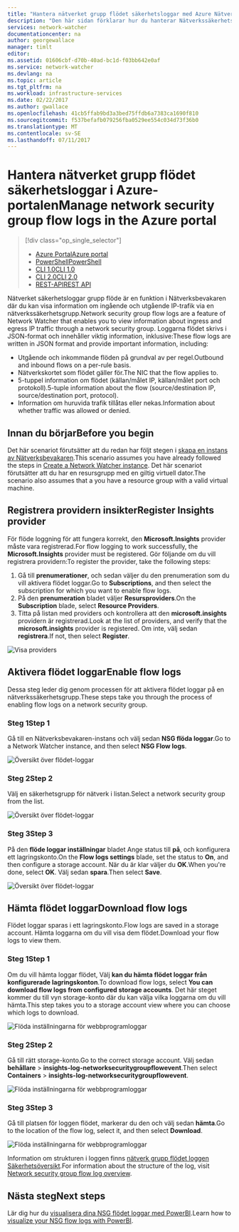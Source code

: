 ```yaml
---
title: "Hantera nätverket grupp flödet säkerhetsloggar med Azure Nätverksbevakaren | Microsoft Docs"
description: "Den här sidan förklarar hur du hanterar Nätverkssäkerhetsgruppen flöde loggar i Azure Nätverksbevakaren"
services: network-watcher
documentationcenter: na
author: georgewallace
manager: timlt
editor: 
ms.assetid: 01606cbf-d70b-40ad-bc1d-f03bb642e0af
ms.service: network-watcher
ms.devlang: na
ms.topic: article
ms.tgt_pltfrm: na
ms.workload: infrastructure-services
ms.date: 02/22/2017
ms.author: gwallace
ms.openlocfilehash: 41cb5ffab9bd3a3bed75ffdb6a7383ca1690f810
ms.sourcegitcommit: f537befafb079256fba0529ee554c034d73f36b0
ms.translationtype: MT
ms.contentlocale: sv-SE
ms.lasthandoff: 07/11/2017
---
```

# <a name="manage-network-security-group-flow-logs-in-the-azure-portal"></a><span data-ttu-id="31313-103">Hantera nätverket grupp flödet säkerhetsloggar i Azure-portalen</span><span class="sxs-lookup"><span data-stu-id="31313-103">Manage network security group flow logs in the Azure portal</span></span>

> [!div class="op_single_selector"]
> - [<span data-ttu-id="31313-104">Azure Portal</span><span class="sxs-lookup"><span data-stu-id="31313-104">Azure portal</span></span>](network-watcher-nsg-flow-logging-portal.md)
> - [<span data-ttu-id="31313-105">PowerShell</span><span class="sxs-lookup"><span data-stu-id="31313-105">PowerShell</span></span>](network-watcher-nsg-flow-logging-powershell.md)
> - [<span data-ttu-id="31313-106">CLI 1.0</span><span class="sxs-lookup"><span data-stu-id="31313-106">CLI 1.0</span></span>](network-watcher-nsg-flow-logging-cli-nodejs.md)
> - [<span data-ttu-id="31313-107">CLI 2.0</span><span class="sxs-lookup"><span data-stu-id="31313-107">CLI 2.0</span></span>](network-watcher-nsg-flow-logging-cli.md)
> - [<span data-ttu-id="31313-108">REST-API</span><span class="sxs-lookup"><span data-stu-id="31313-108">REST API</span></span>](network-watcher-nsg-flow-logging-rest.md)

<span data-ttu-id="31313-109">Nätverket säkerhetsloggar grupp flöde är en funktion i Nätverksbevakaren där du kan visa information om ingående och utgående IP-trafik via en nätverkssäkerhetsgrupp.</span><span class="sxs-lookup"><span data-stu-id="31313-109">Network security group flow logs are a feature of Network Watcher that enables you to view information about ingress and egress IP traffic through a network security group.</span></span> <span data-ttu-id="31313-110">Loggarna flödet skrivs i JSON-format och innehåller viktig information, inklusive:</span><span class="sxs-lookup"><span data-stu-id="31313-110">These flow logs are written in JSON format and provide important information, including:</span></span> 

- <span data-ttu-id="31313-111">Utgående och inkommande flöden på grundval av per regel.</span><span class="sxs-lookup"><span data-stu-id="31313-111">Outbound and inbound flows on a per-rule basis.</span></span>
- <span data-ttu-id="31313-112">Nätverkskortet som flödet gäller för.</span><span class="sxs-lookup"><span data-stu-id="31313-112">The NIC that the flow applies to.</span></span>
- <span data-ttu-id="31313-113">5-tuppel information om flödet (källan/målet IP, källan/målet port och protokoll).</span><span class="sxs-lookup"><span data-stu-id="31313-113">5-tuple information about the flow (source/destination IP, source/destination port, protocol).</span></span>
- <span data-ttu-id="31313-114">Information om huruvida trafik tillåtas eller nekas.</span><span class="sxs-lookup"><span data-stu-id="31313-114">Information about whether traffic was allowed or denied.</span></span>

## <a name="before-you-begin"></a><span data-ttu-id="31313-115">Innan du börjar</span><span class="sxs-lookup"><span data-stu-id="31313-115">Before you begin</span></span>

<span data-ttu-id="31313-116">Det här scenariot förutsätter att du redan har följt stegen i [skapa en instans av Nätverksbevakaren](network-watcher-create.md).</span><span class="sxs-lookup"><span data-stu-id="31313-116">This scenario assumes you have already followed the steps in [Create a Network Watcher instance](network-watcher-create.md).</span></span> <span data-ttu-id="31313-117">Det här scenariot förutsätter att du har en resursgrupp med en giltig virtuell dator.</span><span class="sxs-lookup"><span data-stu-id="31313-117">The scenario also assumes that a you have a resource group with a valid virtual machine.</span></span>

## <a name="register-insights-provider"></a><span data-ttu-id="31313-118">Registrera providern insikter</span><span class="sxs-lookup"><span data-stu-id="31313-118">Register Insights provider</span></span>

<span data-ttu-id="31313-119">För flöde loggning för att fungera korrekt, den **Microsoft.Insights** provider måste vara registrerad.</span><span class="sxs-lookup"><span data-stu-id="31313-119">For flow logging to work successfully, the **Microsoft.Insights** provider must be registered.</span></span> <span data-ttu-id="31313-120">Gör följande om du vill registrera providern:</span><span class="sxs-lookup"><span data-stu-id="31313-120">To register the provider, take the following steps:</span></span> 

1. <span data-ttu-id="31313-121">Gå till **prenumerationer**, och sedan väljer du den prenumeration som du vill aktivera flödet loggar.</span><span class="sxs-lookup"><span data-stu-id="31313-121">Go to **Subscriptions**, and then select the subscription for which you want to enable flow logs.</span></span> 
2. <span data-ttu-id="31313-122">På den **prenumeration** bladet väljer **Resursproviders**.</span><span class="sxs-lookup"><span data-stu-id="31313-122">On the **Subscription** blade, select **Resource Providers**.</span></span> 
3. <span data-ttu-id="31313-123">Titta på listan med providers och kontrollera att den **microsoft.insights** providern är registrerad.</span><span class="sxs-lookup"><span data-stu-id="31313-123">Look at the list of providers, and verify that the **microsoft.insights** provider is registered.</span></span> <span data-ttu-id="31313-124">Om inte, välj sedan **registrera**.</span><span class="sxs-lookup"><span data-stu-id="31313-124">If not, then select **Register**.</span></span>

![Visa providers][providers]

## <a name="enable-flow-logs"></a><span data-ttu-id="31313-126">Aktivera flödet loggar</span><span class="sxs-lookup"><span data-stu-id="31313-126">Enable flow logs</span></span>

<span data-ttu-id="31313-127">Dessa steg leder dig genom processen för att aktivera flödet loggar på en nätverkssäkerhetsgrupp.</span><span class="sxs-lookup"><span data-stu-id="31313-127">These steps take you through the process of enabling flow logs on a network security group.</span></span>

### <a name="step-1"></a><span data-ttu-id="31313-128">Steg 1</span><span class="sxs-lookup"><span data-stu-id="31313-128">Step 1</span></span>

<span data-ttu-id="31313-129">Gå till en Nätverksbevakaren-instans och välj sedan **NSG flöda loggar**.</span><span class="sxs-lookup"><span data-stu-id="31313-129">Go to a Network Watcher instance, and then select **NSG Flow logs**.</span></span>

![Översikt över flödet-loggar][1]

### <a name="step-2"></a><span data-ttu-id="31313-131">Steg 2</span><span class="sxs-lookup"><span data-stu-id="31313-131">Step 2</span></span>

<span data-ttu-id="31313-132">Välj en säkerhetsgrupp för nätverk i listan.</span><span class="sxs-lookup"><span data-stu-id="31313-132">Select a network security group from the list.</span></span>

![Översikt över flödet-loggar][2]

### <a name="step-3"></a><span data-ttu-id="31313-134">Steg 3</span><span class="sxs-lookup"><span data-stu-id="31313-134">Step 3</span></span> 

<span data-ttu-id="31313-135">På den **flöde loggar inställningar** bladet Ange status till **på**, och konfigurera ett lagringskonto.</span><span class="sxs-lookup"><span data-stu-id="31313-135">On the **Flow logs settings** blade, set the status to **On**, and then configure a storage account.</span></span>  <span data-ttu-id="31313-136">När du är klar väljer du **OK**.</span><span class="sxs-lookup"><span data-stu-id="31313-136">When you're done, select **OK**.</span></span> <span data-ttu-id="31313-137">Välj sedan **spara**.</span><span class="sxs-lookup"><span data-stu-id="31313-137">Then select **Save**.</span></span>

![Översikt över flödet-loggar][3]

## <a name="download-flow-logs"></a><span data-ttu-id="31313-139">Hämta flödet loggar</span><span class="sxs-lookup"><span data-stu-id="31313-139">Download flow logs</span></span>

<span data-ttu-id="31313-140">Flödet loggar sparas i ett lagringskonto.</span><span class="sxs-lookup"><span data-stu-id="31313-140">Flow logs are saved in a storage account.</span></span> <span data-ttu-id="31313-141">Hämta loggarna om du vill visa dem flödet.</span><span class="sxs-lookup"><span data-stu-id="31313-141">Download your flow logs to view them.</span></span>

### <a name="step-1"></a><span data-ttu-id="31313-142">Steg 1</span><span class="sxs-lookup"><span data-stu-id="31313-142">Step 1</span></span>

<span data-ttu-id="31313-143">Om du vill hämta loggar flödet, Välj **kan du hämta flödet loggar från konfigurerade lagringskonton**.</span><span class="sxs-lookup"><span data-stu-id="31313-143">To download flow logs, select **You can download flow logs from configured storage accounts**.</span></span> <span data-ttu-id="31313-144">Det här steget kommer du till vyn storage-konto där du kan välja vilka loggarna om du vill hämta.</span><span class="sxs-lookup"><span data-stu-id="31313-144">This step takes you to a storage account view where you can choose which logs to download.</span></span>

![Flöda inställningarna för webbprogramloggar][4]

### <a name="step-2"></a><span data-ttu-id="31313-146">Steg 2</span><span class="sxs-lookup"><span data-stu-id="31313-146">Step 2</span></span>

<span data-ttu-id="31313-147">Gå till rätt storage-konto.</span><span class="sxs-lookup"><span data-stu-id="31313-147">Go to the correct storage account.</span></span> <span data-ttu-id="31313-148">Välj sedan **behållare** > **insights-log-networksecuritygroupflowevent**.</span><span class="sxs-lookup"><span data-stu-id="31313-148">Then select **Containers** > **insights-log-networksecuritygroupflowevent**.</span></span>

![Flöda inställningarna för webbprogramloggar][5]

### <a name="step-3"></a><span data-ttu-id="31313-150">Steg 3</span><span class="sxs-lookup"><span data-stu-id="31313-150">Step 3</span></span>

<span data-ttu-id="31313-151">Gå till platsen för loggen flödet, markerar du den och välj sedan **hämta**.</span><span class="sxs-lookup"><span data-stu-id="31313-151">Go to the location of the flow log, select it, and then select **Download**.</span></span>

![Flöda inställningarna för webbprogramloggar][6]

<span data-ttu-id="31313-153">Information om strukturen i loggen finns [nätverk grupp flödet loggen Säkerhetsöversikt](network-watcher-nsg-flow-logging-overview.md).</span><span class="sxs-lookup"><span data-stu-id="31313-153">For information about the structure of the log, visit [Network security group flow log overview](network-watcher-nsg-flow-logging-overview.md).</span></span>

## <a name="next-steps"></a><span data-ttu-id="31313-154">Nästa steg</span><span class="sxs-lookup"><span data-stu-id="31313-154">Next steps</span></span>

<span data-ttu-id="31313-155">Lär dig hur du [visualisera dina NSG flödet loggar med PowerBI](network-watcher-visualize-nsg-flow-logs-power-bi.md).</span><span class="sxs-lookup"><span data-stu-id="31313-155">Learn how to [visualize your NSG flow logs with PowerBI](network-watcher-visualize-nsg-flow-logs-power-bi.md).</span></span>

<!-- Image references -->
[1]: ./media/network-watcher-nsg-flow-logging-portal/figure1.png
[2]: ./media/network-watcher-nsg-flow-logging-portal/figure2.png
[3]: ./media/network-watcher-nsg-flow-logging-portal/figure3.png
[4]: ./media/network-watcher-nsg-flow-logging-portal/figure4.png
[5]: ./media/network-watcher-nsg-flow-logging-portal/figure5.png
[6]: ./media/network-watcher-nsg-flow-logging-portal/figure6.png
[providers]: ./media/network-watcher-nsg-flow-logging-portal/providers.png
